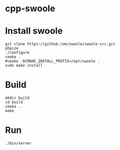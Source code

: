 # cpp-swoole


Install swoole
====
```shell
git clone https://github.com/swoole/swoole-src.git
phpize
./configure
cmake .
#cmake -DCMAKE_INSTALL_PREFIX=/opt/swoole .
sudo make install
```

Build
====
```shell
mkdir build
cd build
cmake ..
make
```

Run
===
```shell
./bin/server
```
